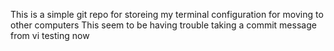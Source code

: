 This is a simple git repo for storeing my terminal configuration for moving to
other computers
This seem to be having trouble taking a commit message from vi testing now
